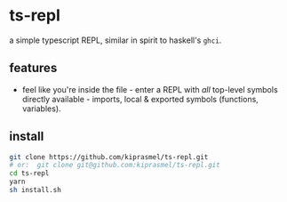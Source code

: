 # ts-repl

a simple typescript REPL, similar in spirit to haskell's `ghci`.

## features

- feel like you're inside the file - enter a REPL with *all* top-level symbols directly available - imports, local & exported symbols (functions, variables).

## install

```sh
git clone https://github.com/kiprasmel/ts-repl.git
# or:  git clone git@github.com:kiprasmel/ts-repl.git
cd ts-repl
yarn
sh install.sh
```

